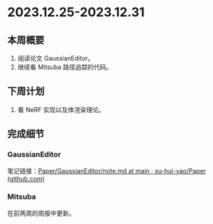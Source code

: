 # 2023.12.25-2023.12.31



## 本周概要

1. 阅读论文 GaussianEditor。
2. 继续看 Mitsuba 路径追踪的代码。



## 下周计划

1. 看 NeRF 实现以及体渲染理论。



## 完成细节



### GaussianEditor

笔记链接：[Paper/GaussianEditor/note.md at main · xu-hui-yao/Paper (github.com)](https://github.com/xu-hui-yao/Paper/blob/main/GaussianEditor/note.md)



### Mitsuba

在前两周的周报中更新。

